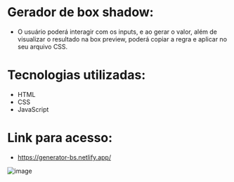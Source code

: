 # Gerador de box shadow: 
- O usuário poderá interagir com os inputs, e ao gerar o valor, além de visualizar o resultado na box preview, poderá copiar a regra e aplicar no seu arquivo CSS.

# Tecnologias utilizadas: 
- HTML
- CSS 
- JavaScript

# Link para acesso: 
- https://generator-bs.netlify.app/

![image](https://user-images.githubusercontent.com/100312812/210677787-f82d8a8e-7634-47f5-b543-cff134e0e2f4.png)
